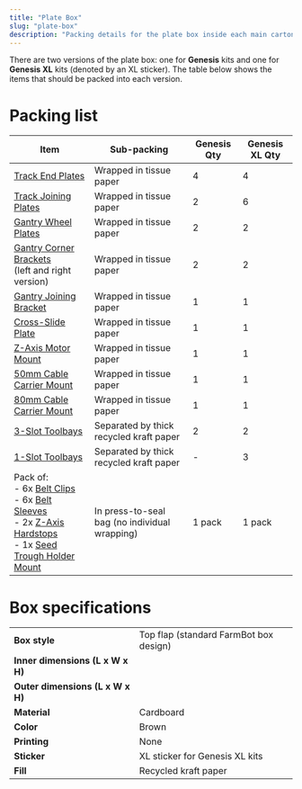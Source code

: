 ```yaml
---
title: "Plate Box"
slug: "plate-box"
description: "Packing details for the plate box inside each main carton"
---
```


There are two versions of the plate box: one for **Genesis** kits and one for **Genesis XL** kits (denoted by an <span class="fb-xl-sticker">XL</span> sticker). The table below shows the items that should be packed into each version.

# Packing list

|Item|Sub-packing|Genesis Qty|Genesis XL Qty|
|----|-----------|-----------|--------------|
|[Track End Plates](../../Extras/bom/plates-and-brackets.md#track-end-plate)|Wrapped in tissue paper|4|4
|[Track Joining Plates](../../Extras/bom/plates-and-brackets.md#track-joining-plate)|Wrapped in tissue paper|2|6
|[Gantry Wheel Plates](../../Extras/bom/plates-and-brackets.md#gantry-wheel-plate)|Wrapped in tissue paper|2|2
|[Gantry Corner Brackets](../../Extras/bom/plates-and-brackets.md#gantry-corner-bracket)<br>(left and right version)|Wrapped in tissue paper|2|2
|[Gantry Joining Bracket](../../Extras/bom/plates-and-brackets.md#gantry-joining-bracket)|Wrapped in tissue paper|1|1
|[Cross-Slide Plate](../../Extras/bom/plates-and-brackets.md#cross-slide-plate)|Wrapped in tissue paper|1|1
|[Z-Axis Motor Mount](../../Extras/bom/plates-and-brackets.md#z-axis-motor-mount)|Wrapped in tissue paper|1|1
|[50mm Cable Carrier Mount](../../Extras/bom/plates-and-brackets.md#50mm-cable-carrier-mount)|Wrapped in tissue paper|1|1
|[80mm Cable Carrier Mount](../../Extras/bom/plates-and-brackets.md#80mm-cable-carrier-mount)|Wrapped in tissue paper|1|1
|[3-Slot Toolbays](../../Extras/bom/plates-and-brackets.md#toolbay)|Separated by thick recycled kraft paper|2|2
|[1-Slot Toolbays](../../Extras/bom/plates-and-brackets.md#toolbay)|Separated by thick recycled kraft paper|-|3
|Pack of:<br>- 6x [Belt Clips](../../Extras/bom/plates-and-brackets.md#belt-clip)<br>- 6x [Belt Sleeves](../../Extras/bom/drivetrain.md#belt-sleeve)<br>- 2x [Z-Axis Hardstops](../../Extras/bom/plates-and-brackets.md#z-axis-hardstop)<br>- 1x [Seed Trough Holder Mount](../../Extras/bom/plates-and-brackets.md#seed-trough-holder-mount)|In press-to-seal bag (no individual wrapping)|1 pack|1 pack

# Box specifications

|                              |                              |
|------------------------------|------------------------------|
|**Box style**                 |Top flap (standard FarmBot box design)
|**Inner dimensions (L x W x H)** |
|**Outer dimensions (L x W x H)** |
|**Material**                  |Cardboard
|**Color**                     |Brown
|**Printing**                  |None
|**Sticker**                   |<span class="fb-xl-sticker">XL</span> sticker for Genesis XL kits
|**Fill**                      |Recycled kraft paper

